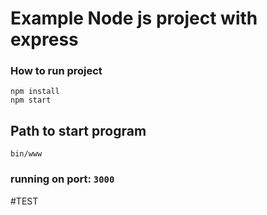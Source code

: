 # Example Node js project with express

### How to run project
```
npm install
npm start
```

## Path to start program 
```
bin/www
```
### running on port: `3000`

#TEST